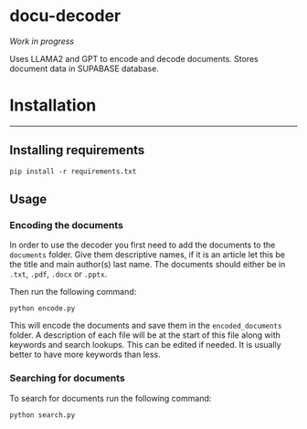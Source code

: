 # docu-decoder
_Work in progress_

Uses LLAMA2 and GPT to encode and decode documents. Stores document data in SUPABASE database.

# Installation
---

## Installing requirements
```pip install -r requirements.txt```

## Usage

### Encoding the documents
In order to use the decoder you first need to add the documents to the `documents` folder. Give them descriptive names, if it is an article let this be the title and main author(s) last name. The documents should either be in `.txt`, `.pdf`, `.docx` or `.pptx`. 

Then run the following command:

```
python encode.py
```

This will encode the documents and save them in the `encoded_documents` folder. A description of each file will be at the start of this file along with keywords and search lookups. This can be edited if needed. It is usually better to have more keywords than less.

### Searching for documents
To search for documents run the following command:

```
python search.py
```

